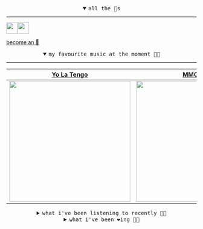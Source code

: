 <details open>

<summary align="center"><samp>all the 🥚s</samp></summary>
<hr />

<a href="https://github.com/pvinis"><img src="https://avatars.githubusercontent.com/u/100233?s=90&v=4" width="30" height="30" /><a href="https://github.com/maxPugh"><img src="https://avatars.githubusercontent.com/u/46350013?s=90&u=52a601eaa2d272b35477d096fe782ebf0a8a1f68&v=4" width="30" height="30" />

<samp><a href="https://github.com/bitttttten/bitttttten/stargazers">become an 🥚</a></samp>

</details>

<details open>

<summary align="center"><samp>my favourite music at the moment 🎵🎶</samp></summary>
<hr />

<!-- toc -->

| [Yo La Tengo](https://open.spotify.com/artist/5hAhrnb0Ch4ODwWu4tsbpi)                                                                                            | [MMOTHS](https://open.spotify.com/artist/0MLOZd8nYoXxHpOzDH0vXJ)                                                                                                 | [Bo Burnham](https://open.spotify.com/artist/2Waw2sSbqvAwK8NwACNjVo)                                                                                             | [Four Tet](https://open.spotify.com/artist/7Eu1txygG6nJttLHbZdQOh)                                                                                               |
| ---------------------------------------------------------------------------------------------------------------------------------------------------------------- | ---------------------------------------------------------------------------------------------------------------------------------------------------------------- | ---------------------------------------------------------------------------------------------------------------------------------------------------------------- | ---------------------------------------------------------------------------------------------------------------------------------------------------------------- |
| [<img src="https://i.scdn.co/image/ab6761610000e5eb8af7f1c6b6c6a743910e4ae7" width="320" height="auto">](https://open.spotify.com/artist/5hAhrnb0Ch4ODwWu4tsbpi) | [<img src="https://i.scdn.co/image/243e6ad5f1ed99d9c7bd5bfda7ace5698b7a3d7c" width="320" height="auto">](https://open.spotify.com/artist/0MLOZd8nYoXxHpOzDH0vXJ) | [<img src="https://i.scdn.co/image/ab6761610000e5eb30d9a4acdf8cd3e8c0ad39ab" width="320" height="auto">](https://open.spotify.com/artist/2Waw2sSbqvAwK8NwACNjVo) | [<img src="https://i.scdn.co/image/ab6761610000e5eb84e29d09b4917bec2700a0d7" width="320" height="auto">](https://open.spotify.com/artist/7Eu1txygG6nJttLHbZdQOh) |

<!-- tocstop -->

</details>

<details>

<summary align="center"><samp>what i've been listening to recently 🎵🎶</samp></summary>
<hr />

<!-- toc -->

| [Bebés<br />La Lá](https://open.spotify.com/track/5bY1UH8n00FwtgMWQt142q)                                                                                       | [Reconstellated<br />Karima Walker](https://open.spotify.com/track/0Y8jElS2IaGh1PNxoriZVv)                                                                      | [Dream 3 - Remix<br />Max Richter, Ben Russell, Yuk…](https://open.spotify.com/track/20i4pSmuc8DoHvoYpHXJuN)                                                    | [Avril 14th (Aphex Twin) - Van…<br />Murcof, Vanessa Wagner](https://open.spotify.com/track/5KIOfWtUEKrxDNi4OnIpg2)                                             |
| --------------------------------------------------------------------------------------------------------------------------------------------------------------- | --------------------------------------------------------------------------------------------------------------------------------------------------------------- | --------------------------------------------------------------------------------------------------------------------------------------------------------------- | --------------------------------------------------------------------------------------------------------------------------------------------------------------- |
| [<img src="https://i.scdn.co/image/ab6761610000e5eb50a6d83e38f641d55bbfb8cc" width="320" height="auto">](https://open.spotify.com/track/5bY1UH8n00FwtgMWQt142q) | [<img src="https://i.scdn.co/image/ab6761610000e5eb17fb4a7ce47c980cdc4b7b4e" width="320" height="auto">](https://open.spotify.com/track/0Y8jElS2IaGh1PNxoriZVv) | [<img src="https://i.scdn.co/image/ab6761610000e5ebbce84a4b1311b0b4c60c0215" width="320" height="auto">](https://open.spotify.com/track/20i4pSmuc8DoHvoYpHXJuN) | [<img src="https://i.scdn.co/image/ab6761610000e5ebc02b559f30301e287f4a40e4" width="320" height="auto">](https://open.spotify.com/track/5KIOfWtUEKrxDNi4OnIpg2) |

<!-- tocstop -->

</details>

<details>

<summary align="center"><samp>what i've been ❤️ing 🎵🎶</samp></summary>
<hr />

<!-- toc -->

| [my blood is your blood<br />Kevin Atwater](https://open.spotify.com/album/49S6LLg66JdeUSLkx1gSTY)                                                              | [Sais<br />Floating Points](https://open.spotify.com/album/3OwECAJvSnWASzC4HZpvHL)                                                                              | [Song for an Unborn Sun<br />Midwife](https://open.spotify.com/album/5RQRwaL260xB7XNuVdyzyC)                                                                    | [Friend, You Will Never Learn<br />Forest Swords](https://open.spotify.com/album/2awR5O1AsVObr3c3oH3lBq)                                                        |
| --------------------------------------------------------------------------------------------------------------------------------------------------------------- | --------------------------------------------------------------------------------------------------------------------------------------------------------------- | --------------------------------------------------------------------------------------------------------------------------------------------------------------- | --------------------------------------------------------------------------------------------------------------------------------------------------------------- |
| [<img src="https://i.scdn.co/image/ab67616d0000b273a387536f6ec89586f0507d81" width="320" height="auto">](https://open.spotify.com/album/49S6LLg66JdeUSLkx1gSTY) | [<img src="https://i.scdn.co/image/ab67616d0000b27376d23bfbbb834996518d2771" width="320" height="auto">](https://open.spotify.com/album/3OwECAJvSnWASzC4HZpvHL) | [<img src="https://i.scdn.co/image/ab67616d0000b273de8c6cbe2380ea179ea8e3b5" width="320" height="auto">](https://open.spotify.com/album/5RQRwaL260xB7XNuVdyzyC) | [<img src="https://i.scdn.co/image/ab67616d0000b2736964af789433ad10dd6c1e03" width="320" height="auto">](https://open.spotify.com/album/2awR5O1AsVObr3c3oH3lBq) |

<!-- tocstop -->

</details>
